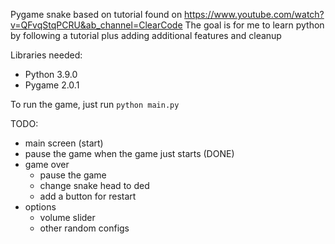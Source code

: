 Pygame snake based on tutorial found on https://www.youtube.com/watch?v=QFvqStqPCRU&ab_channel=ClearCode
The goal is for me to learn python by following a tutorial plus adding additional features and cleanup

Libraries needed:
- Python 3.9.0
- Pygame 2.0.1

To run the game, just run `python main.py`

TODO:
- main screen (start)
- pause the game when the game just starts (DONE)
- game over
    - pause the game
    - change snake head to ded
    - add a button for restart
- options
    - volume slider
    - other random configs
